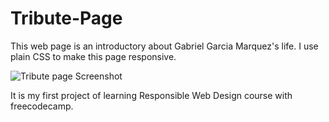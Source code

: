 # Tribute-Page

This web page is an introductory about Gabriel Garcia Marquez's life. I use plain CSS to make this page responsive.

![Tribute page Screenshot](https://user-images.githubusercontent.com/12526878/271397684-fcdec4e3-5a56-47d0-874b-4f4a2f6c440a.png)

It is my first project of learning Responsible Web Design course with freecodecamp.
